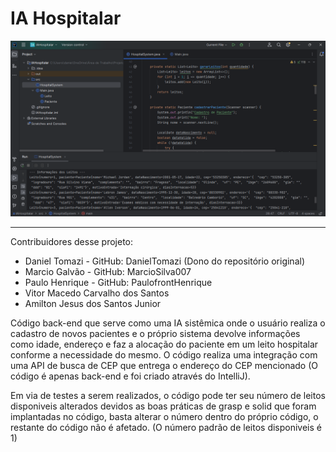 # IA Hospitalar
![Imagem demonstrando a execução do código](https://github.com/DanielTomazi/IAHospitalar/blob/main/demo-ia-cod.png)
*********
Contribuidores desse projeto:

- Daniel Tomazi - GitHub: DanielTomazi (Dono do repositório original)
- Marcio Galvão - GitHub: MarcioSilva007
- Paulo Henrique - GitHub: PaulofrontHenrique
- Vitor Macedo Carvalho dos Santos
- Amilton Jesus dos Santos Junior

Código back-end que serve como uma IA sistêmica onde o usuário realiza o cadastro de novos pacientes e o próprio sistema devolve informações como idade, endereço e faz a alocação do paciente em um leito hospitalar conforme a necessidade do mesmo. O código realiza uma integração com uma API de busca de CEP que entrega o endereço do CEP mencionado (O código é apenas back-end e foi criado através do IntelliJ).

Em via de testes a serem realizados, o código pode ter seu número de leitos disponiveis alterados devidos as boas práticas de grasp e solid que foram implantadas no código, basta alterar o número dentro do próprio código, o restante do código não é afetado. (O número padrão de leitos disponiveis é 1)
